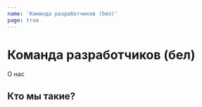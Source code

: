 ```yaml
---
name: 'Команда разработчиков (бел)'
page: true
---
```


# Команда разработчиков (бел)
О нас

## Кто мы такие?
